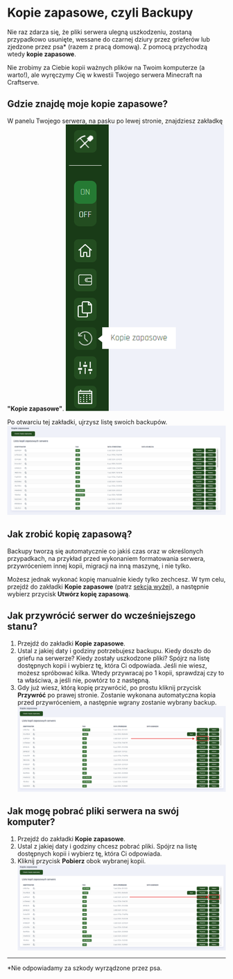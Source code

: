 # Kopie zapasowe, czyli Backupy

Nie raz zdarza się, że pliki serwera ulegną uszkodzeniu, zostaną przypadkowo usunięte, wessane do czarnej dziury przez grieferów lub zjedzone przez psa\* (razem z pracą domową). Z pomocą przychodzą wtedy **kopie zapasowe**.

Nie zrobimy za Ciebie kopii ważnych plików na Twoim komputerze (a warto!), ale wyręczymy Cię w kwestii Twojego serwera Minecraft na Craftserve.


## Gdzie znajdę moje kopie zapasowe?
W panelu Twojego serwera, na pasku po lewej stronie, znajdziesz zakładkę **"Kopie zapasowe"**.
![1](/img/backupy/1.png)

Po otwarciu tej zakładki, ujrzysz listę swoich backupów.
![2](/img/backupy/2.png)

## Jak zrobić kopię zapasową?
Backupy tworzą się automatycznie co jakiś czas oraz w określonych przypadkach, na przykład przed wykonaniem formatowania serwera, przywróceniem innej kopii, migracji na inną maszynę, i nie tylko.

Możesz jednak wykonać kopię manualnie kiedy tylko zechcesz. W tym celu, przejdź do zakładki **Kopie zapasowe** (patrz [sekcja wyżej](#gdzie-znajdę-moje-kopie-zapasowe)), a następnie wybierz przycisk **Utwórz kopię zapasową**.

## Jak przywrócić serwer do wcześniejszego stanu?

1. Przejdź do zakładki **Kopie zapasowe**.
2. Ustal z jakiej daty i godziny potrzebujesz backupu. Kiedy doszło do griefu na serwerze? Kiedy zostały uszkodzone pliki? Spójrz na listę dostępnych kopii i wybierz tę, która Ci odpowiada. Jeśli nie wiesz, możesz spróbować kilka. Wtedy przywracaj po 1 kopii, sprawdzaj czy to ta właściwa, a jeśli nie, powtórz to z następną.
3. Gdy już wiesz, którą kopię przywrócić, po prostu kliknij przycisk **Przywróć** po prawej stronie. Zostanie wykonana automatyczna kopia przed przywróceniem, a następnie wgrany zostanie wybrany backup.
![3](/img/backupy/3.png)

## Jak mogę pobrać pliki serwera na swój komputer?

1. Przejdź do zakładki **Kopie zapasowe**.
2. Ustal z jakiej daty i godziny chcesz pobrać pliki. Spójrz na listę dostępnych kopii i wybierz tę, która Ci odpowiada.
3. Kliknij przycisk **Pobierz** obok wybranej kopii.
![4](/img/backupy/4.png)



** **
*Nie odpowiadamy za szkody wyrządzone przez psa. 